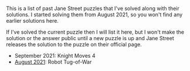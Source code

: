 This is a list of past Jane Street puzzles that I've solved along with their solutions. I started solving them from August 2021, so you won't find any earlier solutions here.

If I've solved the current puzzle then I will list it here, but I won't make the solution or the answer public until a new puzzle is up and Jane Street releases the solution to the puzzle on their official page.

- September 2021: Knight Moves 4
- [August 2021](./aug_2021): Robot Tug-of-War